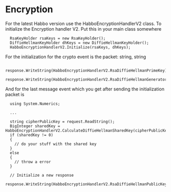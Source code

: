 Encryption
==========

For the latest Habbo version use the HabboEncryptionHandlerV2 class.
To initialize the Encryption handler V2. Put this in your main class somewhere

```
  RsaKeyHolder rsaKeys = new RsaKeyHolder();
  DiffieHellmanKeyHolder dhKeys = new DiffieHellmanKeyHolder();
  HabboEncryptionHandlerV2.Initialize(rsaKeys, dhKeys);
```

For the initialization for the crypto event is the packet: string, string

```
  response.WriteString(HabboEncryptionHandlerV2.RsaDiffieHellmanPrimeKey);
  response.WriteString(HabboEncryptionHandlerV2.RsaDiffieHellmanGeneratorKey);
```

And for the last message event which you get after sending the initialization packet is

```
  using System.Numerics;
  
  ...

  string cipherPublicKey = request.ReadString();
  BigInteger sharedKey = HabboEncryptionHandlerV2.CalculateDiffieHellmanSharedKey(cipherPublicKey);
  if (sharedKey != 0)
  {
    // do your stuff with the shared key
  }
  else
  {
    // throw a error
  }
  
  // Initialize a new response
  response.WriteString(HabboEncryptionHandlerV2.RsaDiffieHellmanPublicKey);
```
